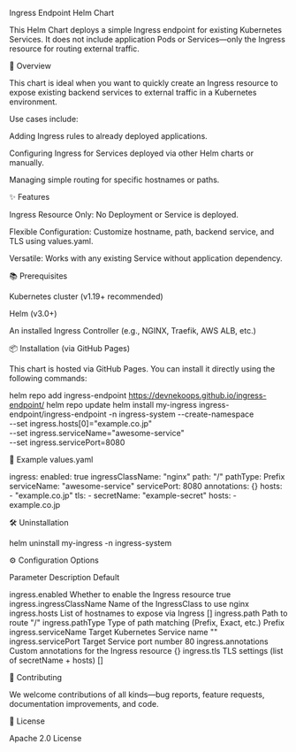 Ingress Endpoint Helm Chart

This Helm Chart deploys a simple Ingress endpoint for existing Kubernetes Services. It does not include application Pods or Services—only the Ingress resource for routing external traffic.

🚀 Overview

This chart is ideal when you want to quickly create an Ingress resource to expose existing backend services to external traffic in a Kubernetes environment.

Use cases include:

Adding Ingress rules to already deployed applications.

Configuring Ingress for Services deployed via other Helm charts or manually.

Managing simple routing for specific hostnames or paths.


✨ Features

Ingress Resource Only: No Deployment or Service is deployed.

Flexible Configuration: Customize hostname, path, backend service, and TLS using values.yaml.

Versatile: Works with any existing Service without application dependency.


📚 Prerequisites

Kubernetes cluster (v1.19+ recommended)

Helm (v3.0+)

An installed Ingress Controller (e.g., NGINX, Traefik, AWS ALB, etc.)


📦 Installation (via GitHub Pages)

This chart is hosted via GitHub Pages. You can install it directly using the following commands:

helm repo add ingress-endpoint https://devnekoops.github.io/ingress-endpoint/
helm repo update
helm install my-ingress ingress-endpoint/ingress-endpoint -n ingress-system --create-namespace \
  --set ingress.hosts[0]="example.co.jp" \
  --set ingress.serviceName="awesome-service" \
  --set ingress.servicePort=8080

🔧 Example values.yaml

ingress:
  enabled: true
  ingressClassName: "nginx"
  path: "/"
  pathType: Prefix
  serviceName: "awesome-service"
  servicePort: 8080
  annotations: {}
  hosts:
    - "example.co.jp"
  tls:
    - secretName: "example-secret"
      hosts:
        - example.co.jp

🛠️ Uninstallation

helm uninstall my-ingress -n ingress-system

⚙️ Configuration Options

Parameter	Description	Default

ingress.enabled	Whether to enable the Ingress resource	true
ingress.ingressClassName	Name of the IngressClass to use	nginx
ingress.hosts	List of hostnames to expose via Ingress	[]
ingress.path	Path to route	"/"
ingress.pathType	Type of path matching (Prefix, Exact, etc.)	Prefix
ingress.serviceName	Target Kubernetes Service name	""
ingress.servicePort	Target Service port number	80
ingress.annotations	Custom annotations for the Ingress resource	{}
ingress.tls	TLS settings (list of secretName + hosts)	[]


🤝 Contributing

We welcome contributions of all kinds—bug reports, feature requests, documentation improvements, and code.

📄 License

Apache 2.0 License

